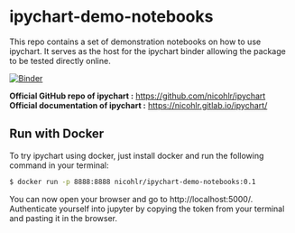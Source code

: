 # ipychart-demo-notebooks

This repo contains a set of demonstration notebooks on how to use ipychart. It serves as the host for the ipychart binder allowing the package to be tested directly online.

[![Binder](https://mybinder.org/badge_logo.svg)](https://mybinder.org/v2/gh/nicohlr/ipychart-demo-notebooks/master)

**Official GitHub repo of ipychart :** https://github.com/nicohlr/ipychart <br>
**Official documentation of ipychart :** https://nicohlr.gitlab.io/ipychart/ <br>


## Run with Docker

To try ipychart using docker, just install docker and run the following command in your terminal:

```sh
$ docker run -p 8888:8888 nicohlr/ipychart-demo-notebooks:0.1
```

You can now open your browser and go to http://localhost:5000/. Authenticate yourself into jupyter by copying the token from your terminal and pasting it in the browser.
